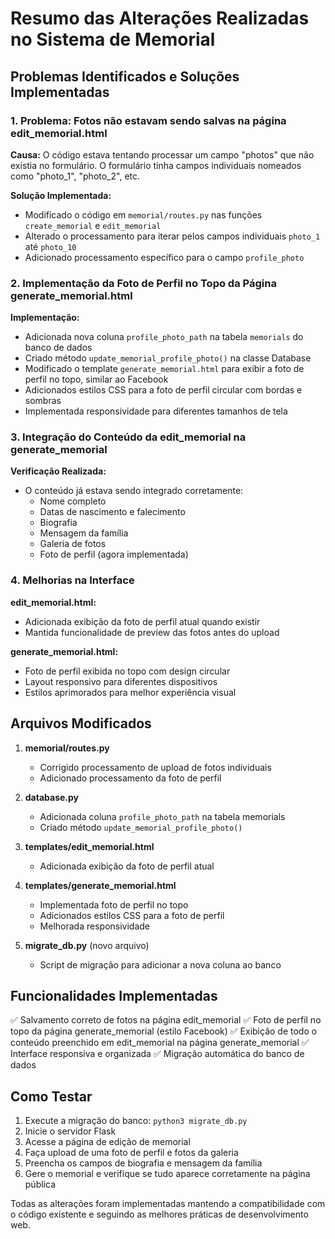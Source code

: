 # Resumo das Alterações Realizadas no Sistema de Memorial

## Problemas Identificados e Soluções Implementadas

### 1. Problema: Fotos não estavam sendo salvas na página edit_memorial.html

**Causa:** O código estava tentando processar um campo "photos" que não existia no formulário. O formulário tinha campos individuais nomeados como "photo_1", "photo_2", etc.

**Solução Implementada:**
- Modificado o código em `memorial/routes.py` nas funções `create_memorial` e `edit_memorial`
- Alterado o processamento para iterar pelos campos individuais `photo_1` até `photo_10`
- Adicionado processamento específico para o campo `profile_photo`

### 2. Implementação da Foto de Perfil no Topo da Página generate_memorial.html

**Implementação:**
- Adicionada nova coluna `profile_photo_path` na tabela `memorials` do banco de dados
- Criado método `update_memorial_profile_photo()` na classe Database
- Modificado o template `generate_memorial.html` para exibir a foto de perfil no topo, similar ao Facebook
- Adicionados estilos CSS para a foto de perfil circular com bordas e sombras
- Implementada responsividade para diferentes tamanhos de tela

### 3. Integração do Conteúdo da edit_memorial na generate_memorial

**Verificação Realizada:**
- O conteúdo já estava sendo integrado corretamente:
  - Nome completo
  - Datas de nascimento e falecimento
  - Biografia
  - Mensagem da família
  - Galeria de fotos
  - Foto de perfil (agora implementada)

### 4. Melhorias na Interface

**edit_memorial.html:**
- Adicionada exibição da foto de perfil atual quando existir
- Mantida funcionalidade de preview das fotos antes do upload

**generate_memorial.html:**
- Foto de perfil exibida no topo com design circular
- Layout responsivo para diferentes dispositivos
- Estilos aprimorados para melhor experiência visual

## Arquivos Modificados

1. **memorial/routes.py**
   - Corrigido processamento de upload de fotos individuais
   - Adicionado processamento da foto de perfil

2. **database.py**
   - Adicionada coluna `profile_photo_path` na tabela memorials
   - Criado método `update_memorial_profile_photo()`

3. **templates/edit_memorial.html**
   - Adicionada exibição da foto de perfil atual

4. **templates/generate_memorial.html**
   - Implementada foto de perfil no topo
   - Adicionados estilos CSS para a foto de perfil
   - Melhorada responsividade

5. **migrate_db.py** (novo arquivo)
   - Script de migração para adicionar a nova coluna ao banco

## Funcionalidades Implementadas

✅ Salvamento correto de fotos na página edit_memorial
✅ Foto de perfil no topo da página generate_memorial (estilo Facebook)
✅ Exibição de todo o conteúdo preenchido em edit_memorial na página generate_memorial
✅ Interface responsiva e organizada
✅ Migração automática do banco de dados

## Como Testar

1. Execute a migração do banco: `python3 migrate_db.py`
2. Inicie o servidor Flask
3. Acesse a página de edição de memorial
4. Faça upload de uma foto de perfil e fotos da galeria
5. Preencha os campos de biografia e mensagem da família
6. Gere o memorial e verifique se tudo aparece corretamente na página pública

Todas as alterações foram implementadas mantendo a compatibilidade com o código existente e seguindo as melhores práticas de desenvolvimento web.

